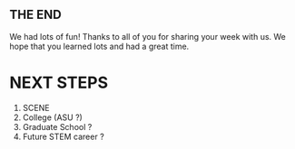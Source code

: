 THE END
-------

We had lots of fun! Thanks to all of you for sharing your week with us. We hope that you learned lots and had a great time.


NEXT STEPS
==========

1. SCENE
2. College (ASU ?)
3. Graduate School ?
4. Future STEM career ?
